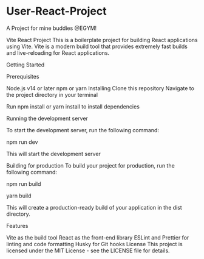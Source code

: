 # User-React-Project
A Project for mine buddies @EGYM!

Vite React Project
This is a boilerplate project for building React applications using Vite. Vite is a modern build tool that provides extremely fast builds and live-reloading for React applications.

Getting Started

Prerequisites

Node.js v14 or later
npm or yarn
Installing
Clone this repository
Navigate to the project directory in your terminal

Run npm install or yarn install to install dependencies

Running the development server

To start the development server, run the following command:


npm run dev

This will start the development server

Building for production
To build your project for production, run the following command:


npm run build

yarn build

This will create a production-ready build of your application in the dist directory.

Features

Vite as the build tool
React as the front-end library
ESLint and Prettier for linting and code formatting
Husky for Git hooks
License
This project is licensed under the MIT License - see the LICENSE file for details.
